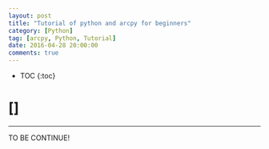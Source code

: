 ```yaml
---
layout: post
title: "Tutorial of python and arcpy for beginners"
category: [Python]
tag: [arcpy, Python, Tutorial]
date: 2016-04-28 20:00:00
comments: true
---
```


* TOC
{:toc}

# []
------

TO BE CONTINUE!

